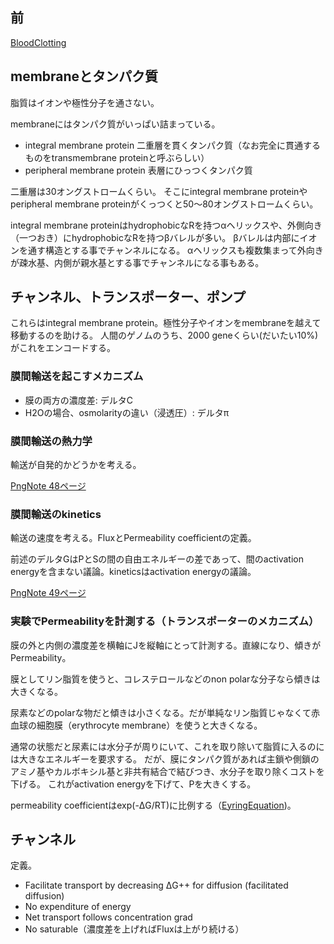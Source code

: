 ## 前

[BloodClotting](BloodClotting.md)

## membraneとタンパク質

脂質はイオンや極性分子を通さない。

membraneにはタンパク質がいっぱい詰まっている。

- integral membrane protein 二重層を貫くタンパク質（なお完全に貫通するものをtransmembrane proteinと呼ぶらしい）
- peripheral membrane protein 表層にひっつくタンパク質

二重層は30オングストロームくらい。
そこにintegral membrane proteinやperipheral membrane proteinがくっつくと50〜80オングストロームくらい。

integral membrane proteinはhydrophobicなRを持つαヘリックスや、外側向き（一つおき）にhydrophobicなRを持つβバレルが多い。
βバレルは内部にイオンを通す構造とする事でチャンネルになる。
αヘリックスも複数集まって外向きが疎水基、内側が親水基とする事でチャンネルになる事もある。

## チャンネル、トランスポーター、ポンプ

これらはintegral membrane protein。極性分子やイオンをmembraneを越えて移動するのを助ける。
人間のゲノムのうち、2000 geneくらい(だいたい10%)がこれをエンコードする。

### 膜間輸送を起こすメカニズム

- 膜の両方の濃度差: デルタC
- H2Oの場合、osmolarityの違い（浸透圧）: デルタπ 

### 膜間輸送の熱力学

輸送が自発的かどうかを考える。

[PngNote 48ページ](https://karino2.github.io/ImageGallery/Biochemistry705x.html#lg=1&slide=47)

### 膜間輸送のkinetics

輸送の速度を考える。FluxとPermeability coefficientの定義。

前述のデルタGはPとSの間の自由エネルギーの差であって、間のactivation energyを含まない議論。kineticsはactivation energyの議論。

[PngNote 49ページ](https://karino2.github.io/ImageGallery/Biochemistry705x.html#lg=1&slide=48)

### 実験でPermeabilityを計測する（トランスポーターのメカニズム）

膜の外と内側の濃度差を横軸にJを縦軸にとって計測する。直線になり、傾きがPermeability。

膜としてリン脂質を使うと、コレステロールなどのnon polarな分子なら傾きは大きくなる。

尿素などのpolarな物だと傾きは小さくなる。だが単純なリン脂質じゃなくて赤血球の細胞膜（erythrocyte membrane）を使うと大きくなる。

通常の状態だと尿素には水分子が周りにいて、これを取り除いて脂質に入るのには大きなエネルギーを要求する。
だが、膜にタンパク質があれば主鎖や側鎖のアミノ基やカルボキシル基と非共有結合で結びつき、水分子を取り除くコストを下げる。
これがactivation energyを下げて、Pを大きくする。

permeability coefficientはexp(-ΔG/RT)に比例する（[EyringEquation](EyringEquation.md))。

## チャンネル

定義。

- Facilitate transport by decreasing ΔG++ for diffusion (facilitated diffusion)
- No expenditure of energy
- Net transport follows concentration grad
- No saturable（濃度差を上げればFluxは上がり続ける）
